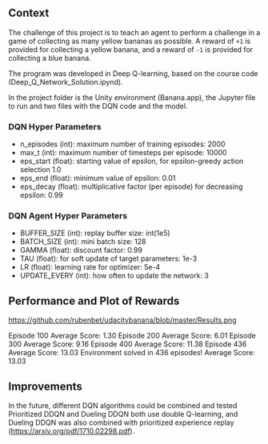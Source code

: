 ## Context

The challenge of this project is to teach an agent to perform a challenge in a game of collecting as many yellow bananas as possible. A reward of `+1` is provided for collecting a yellow banana, and a reward of `-1` is provided for collecting a blue banana. 

The program was developed in Deep Q-learning, based on the course code (Deep_Q_Network_Solution.ipynd). 

In the project folder is the Unity environment (Banana.app), the Jupyter file to run and two files with the DQN code and the model.

### DQN Hyper Parameters  

- n_episodes (int): maximum number of training episodes: 2000
- max_t (int): maximum number of timesteps per episode: 10000
- eps_start (float): starting value of epsilon, for epsilon-greedy action selection 1.0
- eps_end (float): minimum value of epsilon: 0.01
- eps_decay (float): multiplicative factor (per episode) for decreasing epsilon: 0.99


### DQN Agent Hyper Parameters

- BUFFER_SIZE (int): replay buffer size: int(1e5)
- BATCH_SIZE (int): mini batch size: 128
- GAMMA (float): discount factor: 0.99
- TAU (float): for soft update of target parameters: 1e-3
- LR (float): learning rate for optimizer: 5e-4 
- UPDATE_EVERY (int): how often to update the network: 3


## Performance and  Plot of Rewards

https://github.com/rubenbet/udacitybanana/blob/master/Results.png

Episode 100 Average Score: 1.30
Episode 200 Average Score: 6.01
Episode 300 Average Score: 9.16
Episode 400 Average Score: 11.38
Episode 436 Average Score: 13.03
Environment solved in 436 episodes! Average Score: 13.03

## Improvements

In the future, different DQN algorithms could be combined and tested Prioritized DDQN and Dueling DDQN both use double Q-learning, and Dueling DDQN was also combined with prioritized experience replay (https://arxiv.org/pdf/1710.02298.pdf).



